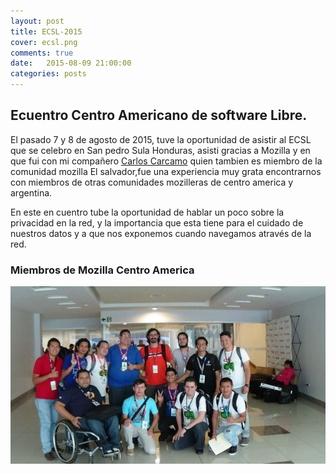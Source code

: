 ```yaml
---
layout: post
title: ECSL-2015
cover: ecsl.png
comments: true
date:   2015-08-09 21:00:00
categories: posts
---
```


## Ecuentro Centro Americano de software Libre.

El pasado 7 y 8 de agosto de 2015, tuve la oportunidad de asistir al ECSL que se celebro en
San pedro Sula Honduras, asisti gracias a Mozilla y en que fui con mi compañero [Carlos Carcamo](http://carloscarcamo.me/) quien tambien es miembro de  la comunidad mozilla El salvador,fue una experiencia muy grata encontrarnos con miembros de otras comunidades mozilleras de centro america y argentina.

En este en cuentro tube la oportunidad de hablar un poco sobre la privacidad en la red, y la importancia que esta tiene para el cuidado de nuestros datos y a que nos exponemos cuando navegamos através de la red.

### Miembros de Mozilla Centro America


![Mozilla Centro America](/images/moz.jpg "Mozilla Centro America")

